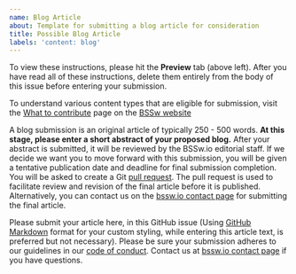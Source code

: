```yaml
---
name: Blog Article
about: Template for submitting a blog article for consideration
title: Possible Blog Article
labels: 'content: blog'
---
```


To view these instructions, please hit the **Preview** tab (above left). After you have read all of these instructions, delete them entirely from the body of this issue before entering your submission.

 To understand various content types that are eligible for submission, visit the [What to contribute](http://bssw.io/pages/what-to-contribute-content-for-better-scientific-software) page on the [BSSw website](http://bssw.io)

A blog submission is an original article of typically 250 - 500 words. **At this stage, please enter a short abstract of your proposed blog.** After your abstract is submitted, it will be reviewed by the BSSw.io editorial staff. If we decide we want you to move forward with this submission, you will be given a tentative publication date and deadline for final submission completion. You will be asked to create a Git [pull request](https://help.github.com/en/articles/creating-a-pull-request). The pull request is used to facilitate review and revision of the final article before it is published. Alternatively, you can contact us on the [bssw.io contact page](https://bssw.io/contributes/new) for submitting the final article.

Please submit your article here, in this GitHub issue (Using [GitHub Markdown](https://guides.github.com/features/mastering-markdown) format for your custom styling, while entering this article text, is preferred but not necessary). Please be sure your submission adheres to our guidelines in our [code of conduct](../../CODE_OF_CONDUCT.md). Contact us at [bssw.io contact page](https://bssw.io/contributes/new) if you have questions.
